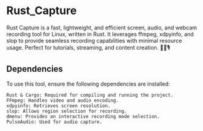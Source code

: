 # Rust_Capture
Rust Capture is a fast, lightweight, and efficient screen, audio, and webcam recording tool for Linux, written in Rust. It leverages ffmpeg, xdpyinfo, and slop to provide seamless recording capabilities with minimal resource usage. Perfect for tutorials, streaming, and content creation. 🚀🎥🎙️

## Dependencies

To use this tool, ensure the following dependencies are installed:

    Rust & Cargo: Required for compiling and running the project.
    FFmpeg: Handles video and audio encoding.
    xdpyinfo: Retrieves screen resolution.
    slop: Allows region selection for recording.
    dmenu: Provides an interactive recording mode selection.
    PulseAudio: Used for audio capture.
